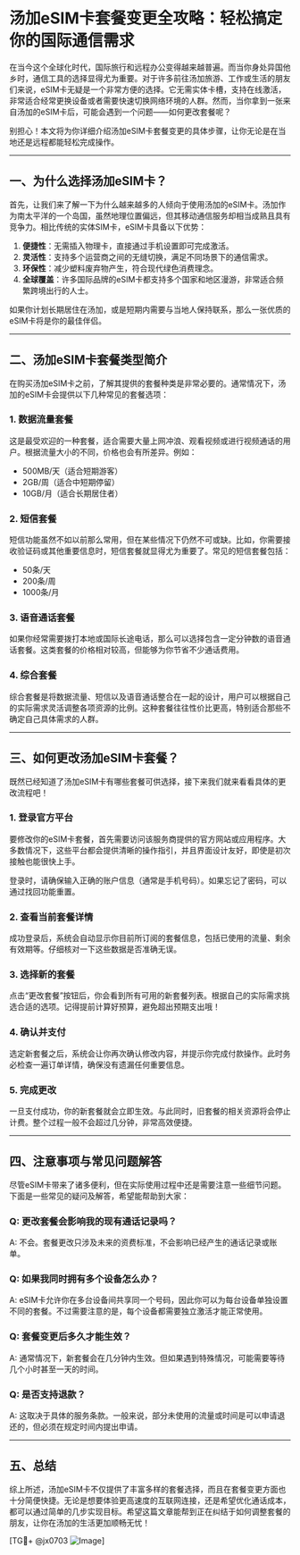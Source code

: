 # 汤加eSIM卡套餐变更全攻略：轻松搞定你的国际通信需求

在当今这个全球化时代，国际旅行和远程办公变得越来越普遍。而当你身处异国他乡时，通信工具的选择显得尤为重要。对于许多前往汤加旅游、工作或生活的朋友们来说，eSIM卡无疑是一个非常方便的选择。它无需实体卡槽，支持在线激活，非常适合经常更换设备或者需要快速切换网络环境的人群。然而，当你拿到一张来自汤加的eSIM卡后，可能会遇到一个问题——如何更改套餐呢？

别担心！本文将为你详细介绍汤加eSIM卡套餐变更的具体步骤，让你无论是在当地还是远程都能轻松完成操作。

---

## 一、为什么选择汤加eSIM卡？

首先，让我们来了解一下为什么越来越多的人倾向于使用汤加的eSIM卡。汤加作为南太平洋的一个岛国，虽然地理位置偏远，但其移动通信服务却相当成熟且具有竞争力。相比传统的实体SIM卡，eSIM卡具备以下优势：

1. **便捷性**：无需插入物理卡，直接通过手机设置即可完成激活。
2. **灵活性**：支持多个运营商之间的无缝切换，满足不同场景下的通信需求。
3. **环保性**：减少塑料废弃物产生，符合现代绿色消费理念。
4. **全球覆盖**：许多国际品牌的eSIM卡都支持多个国家和地区漫游，非常适合频繁跨境出行的人士。

如果你计划长期居住在汤加，或是短期内需要与当地人保持联系，那么一张优质的eSIM卡将是你的最佳伴侣。

---

## 二、汤加eSIM卡套餐类型简介

在购买汤加eSIM卡之前，了解其提供的套餐种类是非常必要的。通常情况下，汤加的eSIM卡会提供以下几种常见的套餐选项：

### 1. 数据流量套餐
这是最受欢迎的一种套餐，适合需要大量上网冲浪、观看视频或进行视频通话的用户。根据流量大小的不同，价格也会有所差异。例如：
- 500MB/天（适合短期游客）
- 2GB/周（适合中短期停留）
- 10GB/月（适合长期居住者）

### 2. 短信套餐
短信功能虽然不如以前那么常用，但在某些情况下仍然不可或缺。比如，你需要接收验证码或其他重要信息时，短信套餐就显得尤为重要了。常见的短信套餐包括：
- 50条/天
- 200条/周
- 1000条/月

### 3. 语音通话套餐
如果你经常需要拨打本地或国际长途电话，那么可以选择包含一定分钟数的语音通话套餐。这类套餐的价格相对较高，但能够为你节省不少通话费用。

### 4. 综合套餐
综合套餐是将数据流量、短信以及语音通话整合在一起的设计，用户可以根据自己的实际需求灵活调整各项资源的比例。这种套餐往往性价比更高，特别适合那些不确定自己具体需求的人群。

---

## 三、如何更改汤加eSIM卡套餐？

既然已经知道了汤加eSIM卡有哪些套餐可供选择，接下来我们就来看看具体的更改流程吧！

### 1. 登录官方平台
要修改你的eSIM卡套餐，首先需要访问该服务商提供的官方网站或应用程序。大多数情况下，这些平台都会提供清晰的操作指引，并且界面设计友好，即使是初次接触也能很快上手。

登录时，请确保输入正确的账户信息（通常是手机号码）。如果忘记了密码，可以通过找回功能重置。

### 2. 查看当前套餐详情
成功登录后，系统会自动显示你目前所订阅的套餐信息，包括已使用的流量、剩余有效期等。仔细核对一下这些数据是否准确无误。

### 3. 选择新的套餐
点击“更改套餐”按钮后，你会看到所有可用的新套餐列表。根据自己的实际需求挑选合适的选项。记得提前计算好预算，避免超出预期支出哦！

### 4. 确认并支付
选定新套餐之后，系统会让你再次确认修改内容，并提示你完成付款操作。此时务必检查一遍订单详情，确保没有遗漏任何重要信息。

### 5. 完成更改
一旦支付成功，你的新套餐就会立即生效。与此同时，旧套餐的相关资源将会停止计费。整个过程一般不会超过几分钟，非常高效便捷。

---

## 四、注意事项与常见问题解答

尽管eSIM卡带来了诸多便利，但在实际使用过程中还是需要注意一些细节问题。下面是一些常见的疑问及解答，希望能帮助到大家：

### Q: 更改套餐会影响我的现有通话记录吗？
A: 不会。套餐更改只涉及未来的资费标准，不会影响已经产生的通话记录或账单。

### Q: 如果我同时拥有多个设备怎么办？
A: eSIM卡允许你在多台设备间共享同一个号码，因此你可以为每台设备单独设置不同的套餐。不过需要注意的是，每个设备都需要独立激活才能正常使用。

### Q: 套餐变更后多久才能生效？
A: 通常情况下，新套餐会在几分钟内生效。但如果遇到特殊情况，可能需要等待几个小时甚至一天的时间。

### Q: 是否支持退款？
A: 这取决于具体的服务条款。一般来说，部分未使用的流量或时间是可以申请退还的，但必须在规定时间内提出申请。

---

## 五、总结

综上所述，汤加eSIM卡不仅提供了丰富多样的套餐选择，而且在套餐变更方面也十分简便快捷。无论是想要体验更高速度的互联网连接，还是希望优化通话成本，都可以通过简单的几步实现目标。希望这篇文章能帮到正在纠结于如何调整套餐的朋友，让你在汤加的生活更加顺畅无忧！

[TG💪+ @jx0703 ![Image](https://github.com/user-attachments/assets/dbca1d08-cadb-493c-b0ec-ad6f7a83f270)]